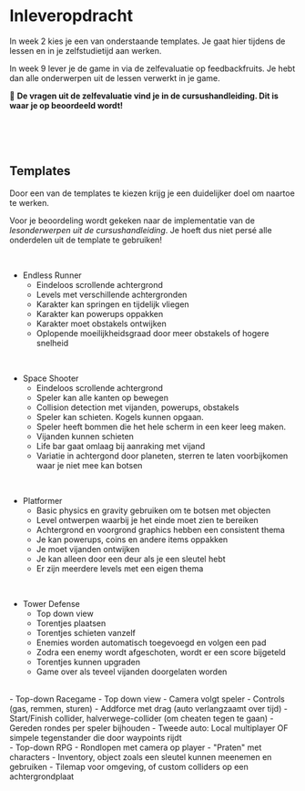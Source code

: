 # Inleveropdracht

In week 2 kies je een van onderstaande templates. Je gaat hier tijdens de lessen en in je zelfstudietijd aan werken.

In week 9 lever je de game in via de zelfevaluatie op feedbackfruits. Je hebt dan alle onderwerpen uit de lessen verwerkt in je game.

🚨 **De vragen uit de zelfevaluatie vind je in de cursushandleiding. Dit is waar je op beoordeeld wordt!**

<br>
<br>
<Br>

## Templates

Door een van de templates te kiezen krijg je een duidelijker doel om naartoe te werken.

Voor je beoordeling wordt gekeken naar de implementatie van de *lesonderwerpen uit de cursushandleiding*. Je hoeft dus niet persé alle onderdelen uit de template te gebruiken!

<br>

- Endless Runner
    - Eindeloos scrollende achtergrond
    - Levels met verschillende achtergronden
    - Karakter kan springen en tijdelijk vliegen
    - Karakter kan powerups oppakken
    - Karakter moet obstakels ontwijken
    - Oplopende moeilijkheidsgraad door meer obstakels of hogere snelheid

<Br>

- Space Shooter
    - Eindeloos scrollende achtergrond
    - Speler kan alle kanten op bewegen
    - Collision detection met vijanden, powerups, obstakels
    - Speler kan schieten. Kogels kunnen opgaan.
    - Speler heeft bommen die het hele scherm in een keer leeg maken.
    - Vijanden kunnen schieten
    - Life bar gaat omlaag bij aanraking met vijand
    - Variatie in achtergond door planeten, sterren te laten voorbijkomen waar je niet mee kan botsen

<br>

- Platformer
    - Basic physics en gravity gebruiken om te botsen met objecten
    - Level ontwerpen waarbij je het einde moet zien te bereiken
    - Achtergrond en voorgrond graphics hebben een consistent thema
    - Je kan powerups, coins en andere items oppakken
    - Je moet vijanden ontwijken
    - Je kan alleen door een deur als je een sleutel hebt
    - Er zijn meerdere levels met een eigen thema

<br/>

- Tower Defense
    - Top down view
    - Torentjes plaatsen
    - Torentjes schieten vanzelf
    - Enemies worden automatisch toegevoegd en volgen een pad
    - Zodra een enemy wordt afgeschoten, wordt er een score bijgeteld
    - Torentjes kunnen upgraden
    - Game over als teveel vijanden doorgelaten worden
    
<br/>
- Top-down Racegame
    - Top down view
    - Camera volgt speler
    - Controls (gas, remmen, sturen)
    - Addforce met drag (auto verlangzaamt over tijd)
    - Start/Finish collider, halverwege-collider (om cheaten tegen te gaan)
    - Gereden rondes per speler bijhouden
    - Tweede auto: Local multiplayer OF simpele tegenstander die door waypoints rijdt
    
<br/>
- Top-down RPG
    - Rondlopen met camera op player
    - "Praten" met characters
    - Inventory, object zoals een sleutel kunnen meenemen en gebruiken
    - Tilemap voor omgeving, of custom colliders op een achtergrondplaat
